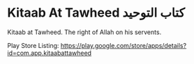 # Kitaab At Tawheed كتاب التوحيد

Kitaab at Tawheed. The right of Allah on his servents.

Play Store Listing: https://play.google.com/store/apps/details?id=com.app.kitaabattawheed
